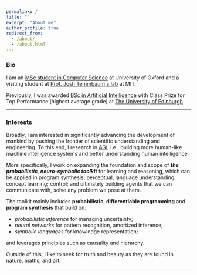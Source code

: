 ```yaml
---
permalink: /
title: ""
excerpt: "About me"
author_profile: true
redirect_from: 
  - /about/
  - /about.html
---
```

### Bio
I am an [MSc student in Computer Science](http://www.cs.ox.ac.uk/admissions/graduate/msc-computer-science/) at University of Oxford and 
a visiting student at [Prof. Josh Tenenbaum's lab](https://cocosci.mit.edu/) at MIT.

Previously, I was awarded [BSc in Artificial Intelligence](http://www.drps.ed.ac.uk/17-18/dpt/utaintl.htm) with Class Prize for Top Performance (highest average grade) at [The University of Edinburgh](https://www.ed.ac.uk/informatics).

---

### Interests
Broadly, I am interested in significantly advancing the development of mankind by pushing the frontier of scientific understanding and engineering. To this end, I research in [AGI](https://en.wikipedia.org/wiki/Artificial_general_intelligence), 
i.e., building more human-like machine intelligence systems and better understanding human intelligence.

More specifically, I work on expanding the foundation and scope of ***the probabilistic, neuro-symbolic toolkit*** for learning and reasoning, which can be applied in program synthesis; perceptual, language understanding; concept learning; control; and ultimately building agents that we can communicate with, solve any problem we pose at them.

The toolkit mainly includes **probabilistic, differentiable programming** and **program synthesis** that build on:
- *probabilistic inference* for managing uncertainty;
- *neural networks* for pattern recognition, amortized inference;
- *symbolic languages* for knowledge representation;

and leverages principles such as causality and hierarchy.

Outside of this, I like to seek for truth and beauty as they are found in nature, maths, and art.

---
